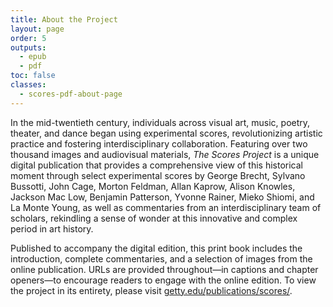 ```yaml
---
title: About the Project
layout: page
order: 5
outputs:
  - epub
  - pdf
toc: false
classes:
  - scores-pdf-about-page
---
```


In the mid-twentieth century, individuals across visual art, music, poetry, theater, and dance began using experimental scores, revolutionizing artistic practice and fostering interdisciplinary collaboration. Featuring over two thousand images and audiovisual materials, *The Scores Project* is a unique digital publication that provides a comprehensive view of this historical moment through select experimental scores by George Brecht, Sylvano Bussotti, John Cage, Morton Feldman, Allan Kaprow, Alison Knowles, Jackson Mac Low, Benjamin Patterson, Yvonne Rainer, Mieko Shiomi, and La Monte Young, as well as commentaries from an interdisciplinary team of scholars, rekindling a sense of wonder at this innovative and complex period in art history.

Published to accompany the digital edition, this print book includes the introduction, complete commentaries, and a selection of images from the online publication. URLs are provided throughout—in captions and chapter openers—to encourage readers to engage with the online edition. To view the project in its entirety, please visit [getty.edu/publications/scores/](https://www.getty.edu/publications/scores/).
